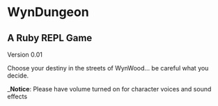 # WynDungeon

## A Ruby REPL Game

Version 0.01

Choose your destiny in the streets of WynWood... be careful what you decide.

_**Notice**: Please have volume turned on for character voices and sound effects
